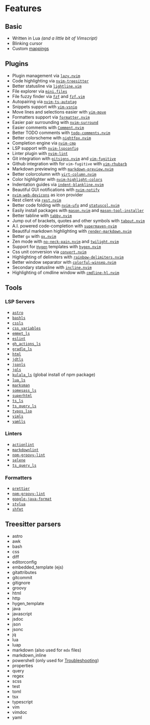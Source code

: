 # Features

## Basic

- Written in Lua _(and a little bit of Vimscript)_
- Blinking cursor
- Custom [mappings](./keymaps.md)

## Plugins

- Plugin management via [`lazy.nvim`](https://github.com/folke/lazy.nvim)
- Code highlighting via [`nvim-treesitter`](https://github.com/nvim-treesitter/nvim-treesitter)
- Better statusline via [`lightline.vim`](https://github.com/itchyny/lightline.vim)
- File explorer via [`mini.files`](https://github.com/echasnovski/mini.files)
- File fuzzy finder via [`fzf`](https://github.com/junegunn/fzf) and
  [`fzf.vim`](https://github.com/junegunn/fzf.vim)
- Autopairing via [`nvim-ts-autotag`](https://github.com/windwp/nvim-ts-autotag)
- Snippets support with [`vim-vsnip`](https://github.com/hrsh7th/vim-vsnip)
- Move lines and selections easier with [`vim-move`](https://github.com/matze/vim-move)
- Formatters support via [`formatter.nvim`](https://github.com/mhartington/formatter.nvim)
- Easier pair surrounding with [`nvim-surround`](https://github.com/kylechui/nvim-surround)
- Easier comments with [`Comment.nvim`](https://github.com/numToStr/Comment.nvim)
- Better TODO comments with [`todo-comments.nvim`](https://github.com/folke/todo-comments.nvim/)
- Better colorscheme with [`nightfox.nvim`](https://github.com/EdenEast/nightfox.nvim)
- Completion engine via [`nvim-cmp`](https://github.com/hrsh7th/nvim-cmp/)
- LSP support with [`nvim-lspconfig`](https://github.com/neovim/nvim-lspconfig)
- Linter plugin with [`nvim-lint`](https://github.com/mfussenegger/nvim-lint)
- Git integration with [`gitsigns.nvim`](https://github.com/lewis6991/gitsigns.nvim)
  and [`vim-fugitive`](https://github.com/tpope/vim-fugitive)
- Github integration with for `vim-fugitive` with [`vim-rhubarb`](https://github.com/tpope/vim-rhubarb)
- Markdown previewing with [`markdown-preview.nvim`](https://github.com/iamcco/markdown-preview.nvim)
- Better colorcolumn with [`virt-column.nvim`](https://github.com/lukas-reineke/virt-column.nvim)
- Color highlighter with [`nvim-highlight-colors`](https://github.com/brenoprata10/nvim-highlight-colors)
- Indentation guides via [`indent-blankline.nvim`](https://github.com/lukas-reineke/indent-blankline.nvim)
- Beautiful GUI notifications with [`nvim-notify`](https://github.com/rcarriga/nvim-notify)
- [`nvim-web-devicons`](https://github.com/nvim-tree/nvim-web-devicons) as icon
  provider
- Rest client via [`rest.nvim`](https://github.com/rest-nvim/rest.nvim)
- Better code folding with [`nvim-ufo`](https://github.com/kevinhwang91/nvim-ufo)
  and [`statuscol.nvim`](https://github.com/luukvbaal/statuscol.nvim)
- Easily install packages with [`mason.nvim`](https://github.com/williamboman/mason.nvim)
  and [`mason-tool-installer`](https://github.com/WhoIsSethDaniel/mason-tool-installer.nvim)
- Better tabline with [`tabby.nvim`](https://github.com/nanozuki/tabby.nvim)
- Jump out of brackets, quotes and other symbols with [`tabout.nvim`](https://github.com/abecodes/tabout.nvim)
- A.I. powered code-completion with [`supermaven-nvim`](https://github.com/supermaven-inc/supermaven-nvim)
- Beautiful markdown highlighting with [`render-markdown.nvim`](https://github.com/MeanderingProgrammer/render-markdown.nvim)
- Better `gx` with [`gx.nvim`](https://github.com/chrishrb/gx.nvim)
- Zen mode with [`no-neck-pain.nvim`](https://github.com/shortcuts/no-neck-pain.nvim)
  and [`twilight.nvim`](https://github.com/folke/twilight.nvim)
- Support for [`Hygen`](https://github.com/jondot/hygen) templates with
  [`hygen.nvim`](https://github.com/Hdoc1509/hygen.nvim)
- Css unit conversion via [`convert.nvim`](https://github.com/cjodo/convert.nvim)
- Highlighting of delimiters with [`rainbow-delimiters.nvim`](https://gitlab.com/HiPhish/rainbow-delimiters.nvim)
- Better window separator with [`colorful-winsep.nvim`](https://github.com/nvim-zh/colorful-winsep.nvim)
- Secondary statusline with [`incline.nvim`](https://github.com/b0o/incline.nvim)
- Highlighting of cmdline window with [`cmdline-hl.nvim`](https://github.com/Sam-programs/cmdline-hl.nvim)

## Tools

### LSP Servers

- [`astro`](https://github.com/withastro/language-tools/tree/main/packages/language-server)
- [`bashls`](https://github.com/bash-lsp/bash-language-server)
- [`cssls`](https://github.com/hrsh7th/vscode-langservers-extracted)
- [`css_variables`](https://github.com/vunguyentuan/vscode-css-variables/tree/master/packages/css-variables-language-server)
- [`emmet_ls`](https://github.com/aca/emmet-ls)
- [`eslint`](https://github.com/hrsh7th/vscode-langservers-extracted)
- [`gh_actions_ls`](https://github.com/lttb/gh-actions-language-server)
- [`gradle_ls`](https://github.com/microsoft/vscode-gradle)
- [`html`](https://github.com/hrsh7th/vscode-langservers-extracted)
- [`jdtls`](https://projects.eclipse.org/projects/eclipse.jdt.ls)
- [`jsonls`](https://github.com/hrsh7th/vscode-langservers-extracted)
- [`jqls`](https://github.com/wader/jq-lsp)
- [`kulala_ls`](https://github.com/mistweaverco/kulala-ls) (global install of
  npm package)
- [`lua_ls`](https://github.com/luals/lua-language-server)
- [`marksman`](https://github.com/artempyanykh/marksman)
- [`somesass_ls`](https://github.com/wkillerud/some-sass/tree/main/packages/language-server)
- [`superhtml`](https://github.com/kristoff-it/superhtml)
- [`ts_ls`](https://github.com/typescript-language-server/typescript-language-server)
- [`ts_query_ls`](https://github.com/ribru17/ts_query_ls)
- [`typos_lsp`](https://github.com/tekumara/typos-lsp)
- [`vimls`](https://github.com/iamcco/vim-language-server)
- [`yamlls`](https://github.com/redhat-developer/yaml-language-server)

### Linters

- [`actionlint`](https://github.com/rhysd/actionlint)
- [`markdownlint`](https://github.com/DavidAnson/markdownlint)
- [`npm-groovy-lint`](https://github.com/nvuillam/npm-groovy-lint)
- [`selene`](https://github.com/Kampfkarren/selene)
- [`ts_query_ls`](https://github.com/ribru17/ts_query_ls#linter)

### Formatters

- [`prettier`](https://github.com/prettier/prettier)
- [`npm-groovy-lint`](https://github.com/nvuillam/npm-groovy-lint#usage)
- [`google-java-format`](https://github.com/google/google-java-format)
- [`stylua`](https://github.com/JohnnyMorganz/StyLua)
- [`shfmt`](https://github.com/mvdan/sh)

## Treesitter parsers

- astro
- awk
- bash
  <!-- - c (required) -->
  <!-- - cpp (required) -->
- css
- diff
- editorconfig
- embedded_template (ejs)
- gitattributes
- gitcommit
- gitignore
- groovy
- html
- http
- hygen_template
- java
- javascript
- jsdoc
- json
- jsonc
- jq
- lua
- luap
- markdown (also used for `mdx` files)
- markdown_inline
- powershell (only used for [Troubleshooting](./troubleshooting.md))
- properties
- query
- regex
- scss
- test
- toml
- tsx
- typescript
- vim
- vimdoc
- yaml
